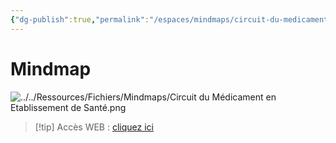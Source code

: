 ```yaml
---
{"dg-publish":true,"permalink":"/espaces/mindmaps/circuit-du-medicament-en-etablissement-de-sante/","tags":["mindmaps"],"noteIcon":"2"}
---
```



# Mindmap
![../../Ressources/Fichiers/Mindmaps/Circuit du Médicament en Etablissement de Santé.png](/img/user/Ressources/Fichiers/Mindmaps/Circuit%20du%20M%C3%A9dicament%20en%20Etablissement%20de%20Sant%C3%A9.png)
> [!tip] Accès WEB : [cliquez ici](https://mindmapai.app/mind-map/circuit-du-médicament-en-etablissement-de-santé-0cf1ac08)